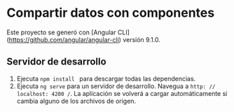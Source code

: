 # Compartir datos con componentes

Este proyecto se generó con [Angular CLI] (https://github.com/angular/angular-cli) versión 9.1.0.

## Servidor de desarrollo

1. Ejecuta `npm install ` para descargar todas las dependencias.
2. Ejecuta `ng serve` para un servidor de desarrollo. Navegua a `http: // localhost: 4200 /`. La aplicación se volverá a cargar automáticamente si cambia alguno de los archivos de origen.

